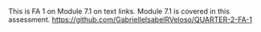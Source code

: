 This is FA 1 on Module 7.1 on text links. Module 7.1 is covered in this assessment.
https://github.com/GabrielleIsabelRVeloso/QUARTER-2-FA-1
